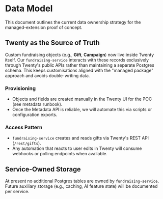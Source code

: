 # Data Model

This document outlines the current data ownership strategy for the managed-extension proof of concept.

## Twenty as the Source of Truth

Custom fundraising objects (e.g., **Gift**, **Campaign**) now live inside Twenty itself. Our `fundraising-service` interacts with these records exclusively through Twenty's public APIs rather than maintaining a separate Postgres schema. This keeps customisations aligned with the "managed package" approach and avoids double-writing data.

### Provisioning

- Objects and fields are created manually in the Twenty UI for the POC (see metadata runbook).
- Once the Metadata API is reliable, we will automate this via scripts or configuration exports.

### Access Pattern

- `fundraising-service` creates and reads gifts via Twenty's REST API (`/rest/gifts`).
- Any automation that reacts to user edits in Twenty will consume webhooks or polling endpoints when available.

## Service-Owned Storage

At present no additional Postgres tables are owned by `fundraising-service`. Future auxiliary storage (e.g., caching, AI feature state) will be documented per service.
